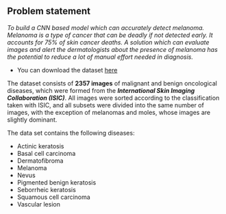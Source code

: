 ## Problem statement

<i> To build a CNN based model which can accurately detect melanoma. Melanoma is a type of cancer that can be deadly if not detected early. It accounts for 75% of skin cancer deaths. A solution which can evaluate images and alert the dermatologists about the presence of melanoma has the potential to reduce a lot of manual effort needed in diagnosis.</i>


- You can download the dataset <a target="_blank" href="https://drive.google.com/file/d/1xLfSQUGDl8ezNNbUkpuHOYvSpTyxVhCs/view?usp=sharing">here</a>


The dataset consists of <b>2357 images</b> of malignant and benign oncological diseases, which were formed from the <b><i>International Skin Imaging Collaboration (ISIC)</i></b>. All images were sorted according to the classification taken with ISIC, and all subsets were divided into the same number of images, with the exception of melanomas and moles, whose images are slightly dominant.

The data set contains the following diseases:

- Actinic keratosis
- Basal cell carcinoma
- Dermatofibroma
- Melanoma
- Nevus
- Pigmented benign keratosis
- Seborrheic keratosis
- Squamous cell carcinoma
- Vascular lesion
